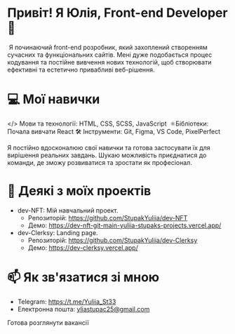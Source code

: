 # Привіт! Я Юлія, Front-end Developer  👋
​  Я починаючий front-end розробник, який захоплений створенням сучасних та функціональних сайтів. 
  Мені дуже подобається процес кодування та постійне вивчення нових технологій, щоб створювати ефективні та естетично привабливі веб-рішення.

# ​💻 Мої навички
   </> ​Мови та технології: HTML, CSS, SCSS, JavaScript
  ​ ⚛️ ​Бібліотеки: Почала вивчати React
   🛠️ ​Інструменти: Git, Figma, VS Code, PixelPerfect
  
  ​Я постійно вдосконалюю свої навички та готова застосувати їх для вирішення реальних завдань. 
  Шукаю можливість приєднатися до команди, де зможу розвиватися та зростати як професіонал.

# 🚀 Деякі з моїх проектів
  * dev-NFT: Мій навчальний проект.
    * Репозиторій: https://github.com/StupakYuliia/dev-NFT
    * Демо: https://dev-nft-git-main-yuliia-stupaks-projects.vercel.app/
  * dev-Clerksy: Landing page.
    * Репозиторій: https://github.com/StupakYuliia/dev-Clerksy
    * Демо: https://dev-clerksy.vercel.app/

# 📫 Як зв'язатися зі мною
  * Telegram: https://t.me/Yuliia_St33
  * Електронна пошта: yliastupac25@gmail.com

Готова розглянути вакансії
